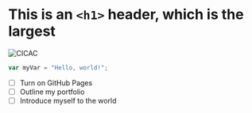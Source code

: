 # This is an `<h1>` header, which is the largest


![CICAC](https://github.com/cmonge76/skills-communicate-using-markdown2/assets/113397099/ae7a7f48-9e27-42dd-a337-76a6565fc779)

``` javascript
var myVar = "Hello, world!";
```

- [ ] Turn on GitHub Pages
- [ ] Outline my portfolio
- [ ] Introduce myself to the world
